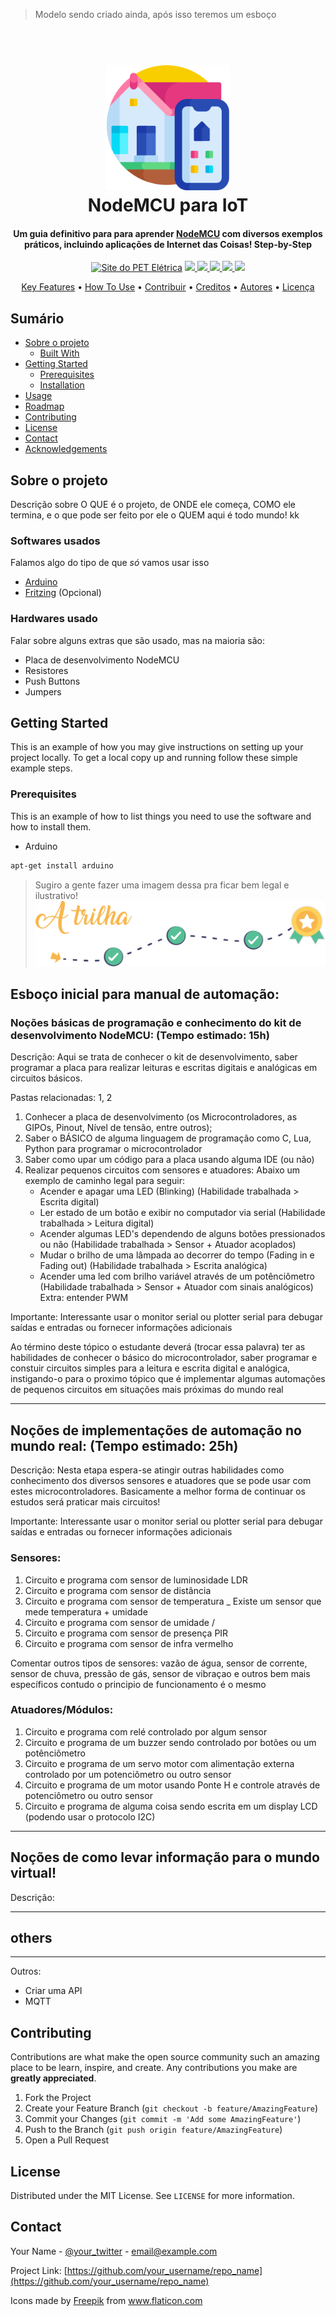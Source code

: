 > Modelo sendo criado ainda, após isso teremos um esboço

<!-- LOGO -->
<h1 align="center">
  <br>
  <a href="#"><img src="assets/automation.png" alt="A smart house logo" width="200"></a>
  <br>
  NodeMCU para IoT
  <br>
</h1>

<h4 align="center">Um guia definitivo para para aprender <a href="https://www.nodemcu.com/index_en.html" target="_blank">NodeMCU</a> com diversos exemplos práticos, incluindo aplicações de Internet das Coisas! Step-by-Step</h4>

<p align="center">
  <a href="http://www.peteletrica.eng.ufba.br/2017/" target="_blank"><img src="https://badgen.net/badge/icon/PET Elétrica/blue?icon=bitcoin-lightning&label" alt="Site do PET Elétrica"></a>
  <a href="https://app.codacy.com/gh/PETEletricaUFBA/IoT?utm_source=github.com&utm_medium=referral&utm_content=PETEletricaUFBA/IoT&utm_campaign=Badge_Grade_Dashboard" target="_blank">
    <img src="https://badgen.net/codacy/grade/a1b5adec51bb42ef90d079504bba374d">
  </a>
  <a href="https://github.com/PETEletricaUFBA/IoT/commits/" target="_blank">
    <img src="https://badgen.net/github/commits/PETEletricaUFBA/IoT">
  </a>
  <a href="https://github.com/PETEletricaUFBA/IoT/graphs/contributors" target="_blank">
    <img src="https://badgen.net/github/contributors/PETEletricaUFBA/IoT">
  </a>
  <a href="#">
    <img src="https://badgen.net/github/license/PETEletricaUFBA/IoT">
  </a>
  <img src="https://badgen.net/github/last-commit/PETEletricaUFBA/IoT">
</p>

<!-- Menu Principal -->
<!-- Aqui colocamos páginas principais como creditos, licença, como contribuir, coisas assim..-->
<p align="center">
  <a href="#key-features">Key Features</a> •
  <a href="#how-to-use">How To Use</a> •
  <a href="#contributing">Contribuir</a> •
  <a href="#credits">Creditos</a> •
  <a href="#authors">Autores</a> •
  <a href="#license">Licença</a>
</p>

<!-- Sumário -->
<!-- Tem um nome melhor pra isso? -->
## Sumário 

* [Sobre o projeto](#sobre-o-projeto)
  * [Built With](#built-with)
* [Getting Started](#getting-started)
  * [Prerequisites](#prerequisites)
  * [Installation](#installation)
* [Usage](#usage)
* [Roadmap](#roadmap)
* [Contributing](#contributing)
* [License](#license)
* [Contact](#contact)
* [Acknowledgements](#acknowledgements)



<!-- SOBRE O PROJETO -->
## Sobre o projeto
Descrição sobre O QUE é o projeto, de ONDE ele começa, COMO ele termina, e o que pode ser feito por ele o QUEM aqui é todo mundo! kk

### Softwares usados
Falamos algo do tipo de que *só* vamos usar isso
* [Arduino](https://www.arduino.cc/en/Main/Software)
* [Fritzing](https://fritzing.org/download/) (Opcional)

### Hardwares usado
Falar sobre alguns extras que são usado, mas na maioria são:
* Placa de desenvolvimento NodeMCU
* Resistores
* Push Buttons
* Jumpers


<!-- GETTING STARTED -->
## Getting Started

This is an example of how you may give instructions on setting up your project locally.
To get a local copy up and running follow these simple example steps.

### Prerequisites

This is an example of how to list things you need to use the software and how to install them.
* Arduino
```sh
apt-get install arduino
```

<!-- SUGESTÃO -->

> Sugiro a gente fazer uma imagem dessa pra ficar bem legal e ilustrativo!
![asd](assets/trilha.svg)

<!-- ESBOÇO -->

## Esboço inicial para manual de automação:

### Noções básicas de programação e conhecimento do kit de desenvolvimento NodeMCU: (Tempo estimado: 15h)
	
Descrição: Aqui se trata de conhecer o kit de desenvolvimento, saber programar a placa para realizar leituras e escritas digitais e analógicas em circuitos básicos.

Pastas relacionadas: 1, 2

1. Conhecer a placa de desenvolvimento (os Microcontroladores, as GIPOs, Pinout, Nível de tensão, entre outros);
2. Saber o BÁSICO de alguma linguagem de programação como C, Lua, Python para programar o microcontrolador
3. Saber como upar um código para a placa usando alguma IDE (ou não)
4. Realizar pequenos circuitos com sensores e atuadores:
	Abaixo um exemplo de caminho legal para seguir:
	- Acender e apagar uma LED (Blinking) (Habilidade trabalhada > Escrita digital)
	- Ler estado de um botão e exibir no computador via serial (Habilidade trabalhada > Leitura digital)
	- Acender algumas LED's dependendo de alguns botões pressionados ou não (Habilidade trabalhada > Sensor + Atuador acoplados)
	- Mudar o brilho de uma lâmpada ao decorrer do tempo (Fading in e Fading out) (Habilidade trabalhada > Escrita analógica)
	- Acender uma led com brilho variável através de um potênciômetro (Habilidade trabalhada > Sensor + Atuador com sinais analógicos) Extra: entender PWM

Importante: Interessante usar o monitor serial ou plotter serial para debugar saídas e entradas ou fornecer informações adicionais

Ao término deste tópico o estudante deverá (trocar essa palavra) ter as habilidades de conhecer o básico do microcontrolador, saber programar e constuir circuitos simples para a leitura e escrita digital e analógica, instigando-o para o proximo tópico que é implementar algumas automações de pequenos circuitos em situações mais próximas do mundo real

_____________________________________________________
## Noções de implementações de automação no mundo real: (Tempo estimado: 25h)
Descrição: Nesta etapa espera-se atingir outras habilidades como conhecimento dos diversos sensores e atuadores que se pode usar com estes microcontroladores. Basicamente a melhor forma de continuar os estudos será praticar mais circuitos!

Importante: Interessante usar o monitor serial ou plotter serial para debugar saídas e entradas ou fornecer informações adicionais

### Sensores:
1. Circuito e programa com sensor de luminosidade LDR
2. Circuito e programa com sensor de distância
3. Circuito e programa com sensor de temperatura   \_ Existe um sensor que mede temperatura + umidade
4. Circuito e programa com sensor de umidade       /
5. Circuito e programa com sensor de presença PIR
6. Circuito e programa com sensor de infra vermelho

Comentar outros tipos de sensores: vazão de água, sensor de corrente, sensor de chuva, pressão de gás, sensor de vibraçao e outros bem mais específicos contudo o principio de funcionamento é o mesmo

### Atuadores/Módulos:
1. Circuito e programa com relé controlado por algum sensor
2. Circuito e programa de um buzzer sendo controlado por botões ou um potênciômetro
3. Circuito e programa de um servo motor com alimentação externa controlado por um potenciômetro ou outro sensor
4. Circuito e programa de um motor usando Ponte H e controle através de potenciômetro ou outro sensor
5. Circuito e programa de alguma coisa sendo escrita em um display LCD (podendo usar o protocolo I2C)

_____________________________________________________
## Noções de como levar informação para o mundo virtual!
Descrição: 

_______
## others 
_______

Outros:
- Criar uma API
- MQTT

<!-- FIM ESBOÇO-->

<!-- CONTRIBUTING -->
## Contributing

Contributions are what make the open source community such an amazing place to be learn, inspire, and create. Any contributions you make are **greatly appreciated**.

1. Fork the Project
2. Create your Feature Branch (`git checkout -b feature/AmazingFeature`)
3. Commit your Changes (`git commit -m 'Add some AmazingFeature'`)
4. Push to the Branch (`git push origin feature/AmazingFeature`)
5. Open a Pull Request

<!-- LICENSE -->
## License

Distributed under the MIT License. See `LICENSE` for more information.

<!-- CONTACT -->
## Contact

Your Name - [@your_twitter](https://twitter.com/your_username) - email@example.com

Project Link: [https://github.com/your_username/repo_name](https://github.com/your_username/repo_name)



<!-- Pra usar a logo, devemos informar o autor -->
<div>Icons made by <a href="https://www.flaticon.com/authors/freepik" title="Freepik">Freepik</a> from <a href="https://www.flaticon.com/" title="Flaticon">www.flaticon.com</a></div>
